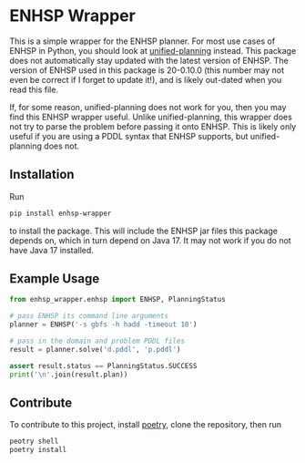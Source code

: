 # ENHSP Wrapper

This is a simple wrapper for the ENHSP planner. For most use cases of ENHSP in Python, you should look at [unified-planning](https://github.com/aiplan4eu/unified-planning) instead. This package does not automatically stay updated with the latest version of ENHSP. The version of ENHSP used in this package is 20-0.10.0 (this number may not even be correct if I forget to update it!), and is likely out-dated when you read this file.

If, for some reason, unified-planning does not work for you, then you may find this ENHSP wrapper useful. Unlike unified-planning, this wrapper does not try to parse the problem before passing it onto ENHSP. This is likely only useful if you are using a PDDL syntax that ENHSP supports, but unified-planning does not.

## Installation

Run
```sh
pip install enhsp-wrapper
```
to install the package. This will include the ENHSP jar files this package depends on, which in turn depend on Java 17. It may not work if you do not have Java 17 installed.

## Example Usage

```py
from enhsp_wrapper.enhsp import ENHSP, PlanningStatus

# pass ENHSP its command line arguments
planner = ENHSP('-s gbfs -h hadd -timeout 10')

# pass in the domain and problem PDDL files
result = planner.solve('d.pddl', 'p.pddl')

assert result.status == PlanningStatus.SUCCESS
print('\n'.join(result.plan))
```

## Contribute

To contribute to this project, install [poetry](https://python-poetry.org/docs/), clone the repository, then run
```sh
peotry shell
poetry install
```
